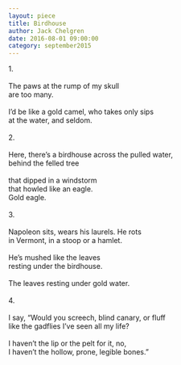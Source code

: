 ```yaml
---
layout: piece
title: Birdhouse
author: Jack Chelgren
date: 2016-08-01 09:00:00
category: september2015
---
```

1.</br></br>
The paws at the rump of my skull</br>
are too many.</br></br>
I’d be like a gold camel, who takes only sips</br>
at the water, and seldom.</br></br>
2.</br></br>
Here, there’s a birdhouse across the pulled water,</br>
behind the felled tree</br></br>
that dipped in a windstorm</br>
that howled like an eagle.</br>
Gold eagle.</br></br>
3.</br></br>
Napoleon sits, wears his laurels. He rots</br>
in Vermont, in a stoop or a hamlet.</br></br>
He’s mushed like the leaves</br>
resting under the birdhouse.</br></br>
The leaves resting under gold water.</br></br>
4.</br></br>
I say, “Would you screech, blind canary, or fluff</br>
like the gadflies I’ve seen all my life?</br></br>
I haven’t the lip or the pelt for it, no,</br>
I haven’t the hollow, prone, legible bones.”